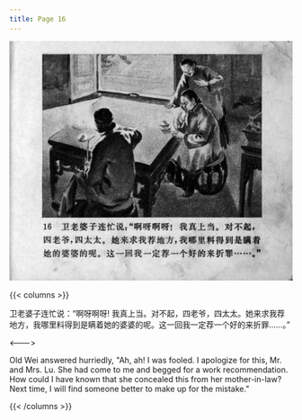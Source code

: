 ```yaml
---
title: Page 16
---
```


![zhufu panel](./../../images/zhufu/seifert0772_zf_0021_016.jpg)

{{< columns >}}

卫老婆子连忙说：“啊呀啊呀! 我真上当。对不起，四老爷，四太太。她来求我荐地方，我哪里料得到是瞒着她的婆婆的呢。这一回我一定荐一个好的来折罪……。”

<--->

Old Wei answered hurriedly, "Ah, ah! I was fooled. I apologize for this, Mr. and Mrs. Lu. She had come to me and begged for a work recommendation. How could I have known that she concealed this from her mother-in-law? Next time, I will find someone better to make up for the mistake."

{{< /columns >}}
